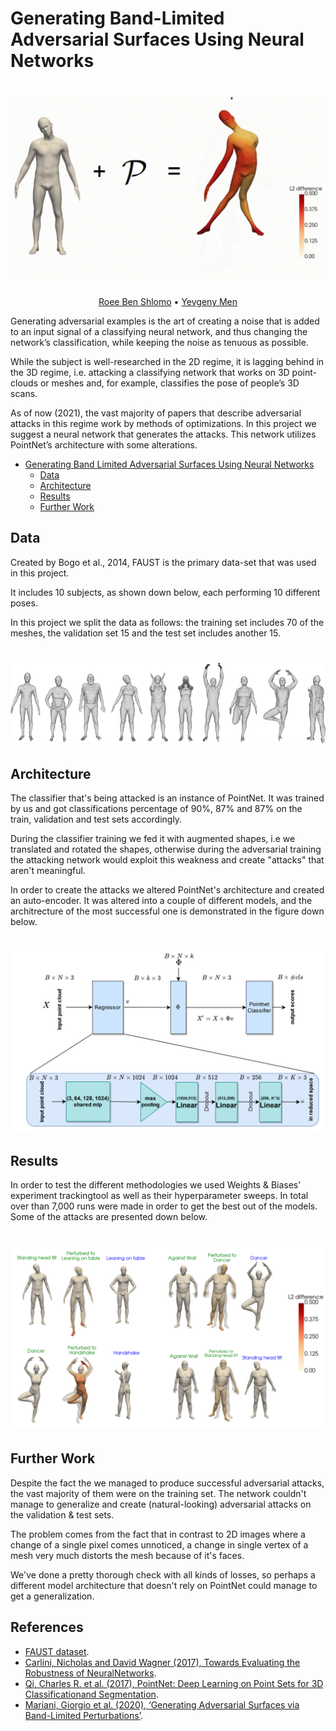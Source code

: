 # Generating Band-Limited Adversarial Surfaces Using Neural Networks
<h1 align="center">
  <img src="./assets/attack-gif.gif" width = "500">
</h1>
  <p align="center">
  <a href="mailto:roeebs123@gmail.com">Roee Ben Shlomo</a> •
    <a href="mailto:yevgenimen@campus.technion.ac.il">Yevgeny Men</a> 
  </p>

Generating adversarial examples is the art of creating a noise that is added to an input signal of a classifying neural network, and thus changing the network’s classification, while keeping the noise as tenuous as possible.

While the subject is well-researched in the 2D regime, it is lagging behind in the 3D regime, i.e. attacking a classifying network that works on 3D point-clouds or meshes and, for example, classifies the pose of people’s 3D scans.

As of now (2021), the vast majority of papers that describe adversarial attacks in this regime work by methods of optimizations. In this project we suggest a neural network that generates the attacks. This network utilizes PointNet’s architecture with some alterations.

- [Generating Band Limited Adversarial Surfaces Using Neural Networks](#Generating-Band-Limited-Adversarial-Surfaces-Using-Neural-Networks)
  * [Data](#data)
  * [Architecture](#architecture)
  * [Results](#results)
  * [Further Work](#further-work)


## Data
Created by Bogo et al., 2014, FAUST is the primary data-set that was used in this project.

It includes 10 subjects, as shown down below, each performing 10 different poses.

In this project we split the data as follows: the training set includes 70 of the meshes, the validation set 15 and the test set includes another 15.

<h1 align="center">
  <img src="./assets/faust.png">
</h1>

## Architecture
The classifier that's being attacked is an instance of PointNet. It was trained by us and got classifications percentage of 90\%, 87\% and 87\% on the train, validation and test sets accordingly.

During the classifier training we fed it with augmented shapes, i.e we translated and rotated the shapes, otherwise during the adversarial training the attacking network would exploit this weakness and create "attacks" that aren't meaningful.

In order to create the attacks we altered PointNet's architecture and created an auto-encoder. It was altered into a couple of different models, and the architrecture of the most successful one is demonstrated in the figure down below.
<h1 align="center">
  <img src="./assets/model1.png">
</h1>


## Results
In order to test the different methodologies we used Weights & Biases’ experiment trackingtool as well as their hyperparameter sweeps. In total over than 7,000 runs were made in order to get the best out of the models. Some of the attacks are presented down below.

<h1 align="center">
  <img src="./assets/successful-attacks.png">
</h1>


## Further Work

Despite the fact the we managed to produce successful adversarial attacks, the vast majority of them were on the training set. The network couldn't manage to generalize and create (natural-looking) adversarial attacks on the validation & test sets. 

The problem comes from the fact that in contrast to 2D images where a change of a single pixel comes unnoticed, a change in single vertex of a mesh very much distorts the mesh because of it's faces. 

We've done a pretty thorough check with all kinds of losses, so perhaps a different model architecture that doesn't rely on PointNet could manage to get a generalization. 


## References
* [FAUST dataset](http://faust.is.tue.mpg.de/overview).
* [Carlini, Nicholas and David Wagner (2017), Towards Evaluating the Robustness of NeuralNetworks](https://arxiv.org/abs/1608.04644).
* [Qi, Charles R. et al. (2017), PointNet: Deep Learning on Point Sets for 3D Classificationand Segmentation](https://arxiv.org/abs/1612.00593).
* [Mariani, Giorgio et al. (2020), ‘Generating Adversarial Surfaces via Band-Limited Perturbations’](https://onlinelibrary.wiley.com/doi/10.1111/cgf.14083).
